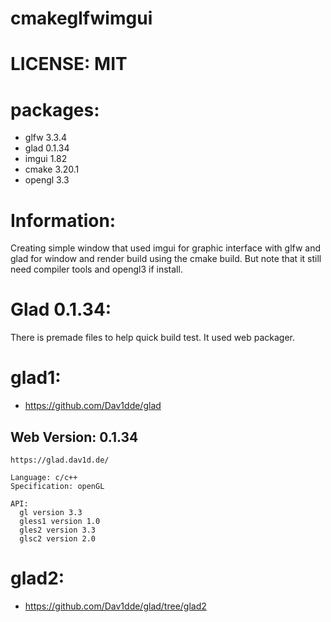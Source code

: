 # cmakeglfwimgui

# LICENSE: MIT

# packages:
  * glfw 3.3.4
  * glad 0.1.34
  * imgui 1.82
  * cmake 3.20.1
  * opengl 3.3

# Information:
  Creating simple window that used imgui for graphic interface with glfw and glad for window and render build using the cmake build. But note that it still need compiler tools and opengl3 if install.

# Glad 0.1.34:
  There is premade files to help quick build test. It used web packager.

# glad1:
 * https://github.com/Dav1dde/glad

## Web Version: 0.1.34 

```
https://glad.dav1d.de/

Language: c/c++
Specification: openGL

API:
  gl version 3.3
  gless1 version 1.0
  gles2 version 3.3
  glsc2 version 2.0
```

# glad2:
 * https://github.com/Dav1dde/glad/tree/glad2